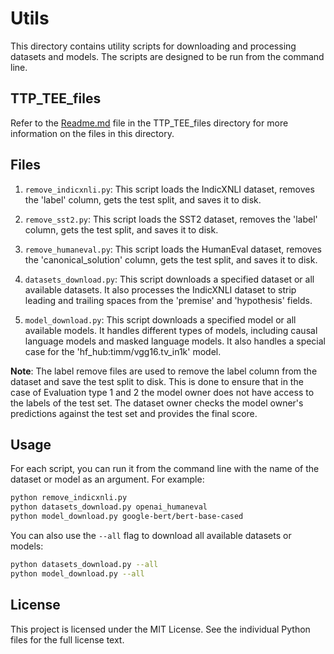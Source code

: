 # Utils

This directory contains utility scripts for downloading and processing datasets and models. The scripts are designed to be run from the command line.

## TTP_TEE_files

Refer to the [Readme.md](/utils/TTP_TEE_files/Readme.md) file in the TTP_TEE_files directory for more information on the files in this directory.

## Files

1. `remove_indicxnli.py`: This script loads the IndicXNLI dataset, removes the 'label' column, gets the test split, and saves it to disk.

2. `remove_sst2.py`: This script loads the SST2 dataset, removes the 'label' column, gets the test split, and saves it to disk.

3. `remove_humaneval.py`: This script loads the HumanEval dataset, removes the 'canonical_solution' column, gets the test split, and saves it to disk.

4. `datasets_download.py`: This script downloads a specified dataset or all available datasets. It also processes the IndicXNLI dataset to strip leading and trailing spaces from the 'premise' and 'hypothesis' fields.

5. `model_download.py`: This script downloads a specified model or all available models. It handles different types of models, including causal language models and masked language models. It also handles a special case for the 'hf_hub:timm/vgg16.tv_in1k' model.



**Note**: The label remove files are used to remove the label column from the dataset and save the test split to disk. This is done to ensure that in the case of Evaluation type 1 and 2 the model owner does not have access to the labels of the test set. The dataset owner checks the model owner's predictions against the test set and provides the final score.

## Usage

For each script, you can run it from the command line with the name of the dataset or model as an argument. For example:

```bash
python remove_indicxnli.py
python datasets_download.py openai_humaneval
python model_download.py google-bert/bert-base-cased
```

You can also use the `--all` flag to download all available datasets or models:

```bash
python datasets_download.py --all
python model_download.py --all
```

## License

This project is licensed under the MIT License. See the individual Python files for the full license text.